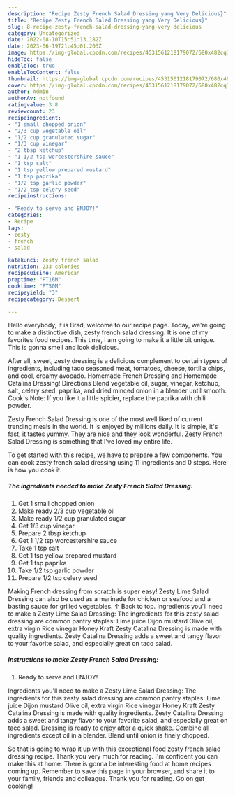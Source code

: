 ```yaml
---
description: "Recipe Zesty French Salad Dressing yang Very Delicious}"
title: "Recipe Zesty French Salad Dressing yang Very Delicious}"
slug: 8-recipe-zesty-french-salad-dressing-yang-very-delicious
category: Uncategorized
date: 2022-08-10T15:51:13.182Z
date: 2023-06-19T21:45:01.203Z
image: https://img-global.cpcdn.com/recipes/4531561218179072/680x482cq70/zesty-french-salad-dressing-recipe-main-photo.jpg
hideToc: false
enableToc: true
enableTocContent: false
thumbnail: https://img-global.cpcdn.com/recipes/4531561218179072/680x482cq70/zesty-french-salad-dressing-recipe-main-photo.jpg
cover: https://img-global.cpcdn.com/recipes/4531561218179072/680x482cq70/zesty-french-salad-dressing-recipe-main-photo.jpg
author: Admin
authorAv: notfound
ratingvalue: 3.8
reviewcount: 23
recipeingredient:
- "1 small chopped onion"
- "2/3 cup vegetable oil"
- "1/2 cup granulated sugar"
- "1/3 cup vinegar"
- "2 tbsp ketchup"
- "1 1/2 tsp worcestershire sauce"
- "1 tsp salt"
- "1 tsp yellow prepared mustard"
- "1 tsp paprika"
- "1/2 tsp garlic powder"
- "1/2 tsp celery seed"
recipeinstructions:

- "Ready to serve and ENJOY!"
categories:
- Recipe
tags:
- zesty
- french
- salad

katakunci: zesty french salad 
nutrition: 233 calories
recipecuisine: American
preptime: "PT16M"
cooktime: "PT50M"
recipeyield: "3"
recipecategory: Dessert

---
```



Hello everybody, it is Brad, welcome to our recipe page. Today, we're going to make a distinctive dish, zesty french salad dressing. It is one of my favorites food recipes. This time, I am going to make it a little bit unique. This is gonna smell and look delicious.

After all, sweet, zesty dressing is a delicious complement to certain types of ingredients, including taco seasoned meat, tomatoes, cheese, tortilla chips, and cool, creamy avocado. Homemade French Dressing and Homemade Catalina Dressing! Directions Blend vegetable oil, sugar, vinegar, ketchup, salt, celery seed, paprika, and dried minced onion in a blender until smooth. Cook&#39;s Note: If you like it a little spicier, replace the paprika with chili powder.

Zesty French Salad Dressing is one of the most well liked of current trending meals in the world. It is enjoyed by millions daily. It is simple, it's fast, it tastes yummy. They are nice and they look wonderful. Zesty French Salad Dressing is something that I've loved my entire life.


To get started with this recipe, we have to prepare a few components. You can cook zesty french salad dressing using 11 ingredients and 0 steps. Here is how you cook it.

<!--inarticleads1-->

##### The ingredients needed to make Zesty French Salad Dressing:

1. Get 1 small chopped onion
1. Make ready 2/3 cup vegetable oil
1. Make ready 1/2 cup granulated sugar
1. Get 1/3 cup vinegar
1. Prepare 2 tbsp ketchup
1. Get 1 1/2 tsp worcestershire sauce
1. Take 1 tsp salt
1. Get 1 tsp yellow prepared mustard
1. Get 1 tsp paprika
1. Take 1/2 tsp garlic powder
1. Prepare 1/2 tsp celery seed


Making French dressing from scratch is super easy! Zesty Lime Salad Dressing can also be used as a marinade for chicken or seafood and a basting sauce for grilled vegetables. ↑ Back to top. Ingredients you&#39;ll need to make a Zesty Lime Salad Dressing: The ingredients for this zesty salad dressing are common pantry staples: Lime juice Dijon mustard Olive oil, extra virgin Rice vinegar Honey Kraft Zesty Catalina Dressing is made with quality ingredients. Zesty Catalina Dressing adds a sweet and tangy flavor to your favorite salad, and especially great on taco salad. 

<!--inarticleads2-->

##### Instructions to make Zesty French Salad Dressing:


1. Ready to serve and ENJOY!

Ingredients you&#39;ll need to make a Zesty Lime Salad Dressing: The ingredients for this zesty salad dressing are common pantry staples: Lime juice Dijon mustard Olive oil, extra virgin Rice vinegar Honey Kraft Zesty Catalina Dressing is made with quality ingredients. Zesty Catalina Dressing adds a sweet and tangy flavor to your favorite salad, and especially great on taco salad. Dressing is ready to enjoy after a quick shake. Combine all ingredients except oil in a blender. Blend until onion is finely chopped. 

So that is going to wrap it up with this exceptional food zesty french salad dressing recipe. Thank you very much for reading. I'm confident you can make this at home. There is gonna be interesting food at home recipes coming up. Remember to save this page in your browser, and share it to your family, friends and colleague. Thank you for reading. Go on get cooking!
